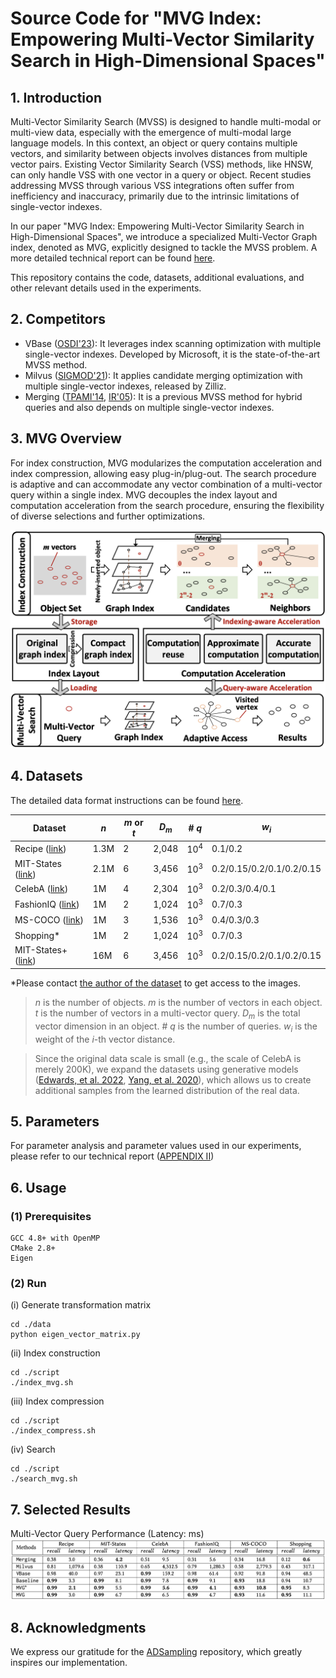 # Source Code for "MVG Index: Empowering Multi-Vector Similarity Search in High-Dimensional Spaces"

## 1. Introduction

Multi-Vector Similarity Search (MVSS) is designed to handle multi-modal or multi-view data, especially with the emergence of multi-modal large language models. In this context, an object or query contains multiple vectors, and similarity between objects involves distances from multiple vector pairs. Existing Vector Similarity Search (VSS) methods, like HNSW, can only handle VSS with one vector in a query or object. Recent studies addressing MVSS through various VSS integrations often suffer from inefficiency and inaccuracy, primarily due to the intrinsic limitations of single-vector indexes.

In our paper "MVG Index: Empowering Multi-Vector Similarity Search in High-Dimensional Spaces", we introduce a specialized Multi-Vector Graph index, denoted as MVG, explicitly designed to tackle the MVSS problem. A more detailed technical report can be found [here](https://github.com/ZJU-DAILY/MVG/blob/main/MVG_technical_report.pdf).

This repository contains the code, datasets, additional evaluations, and other relevant details used in the experiments.

## 2. Competitors

* VBase ([OSDI'23](https://www.usenix.org/conference/osdi23/presentation/zhang-qianxi)): It leverages index scanning optimization with multiple single-vector indexes. Developed by Microsoft, it is the state-of-the-art MVSS method.
* Milvus ([SIGMOD'21](https://dl.acm.org/doi/10.1145/3448016.3457550)): It applies candidate merging optimization with multiple single-vector indexes, released by Zilliz.
* Merging ([TPAMI'14](https://ieeexplore.ieee.org/document/6873347), [IR'05](https://link.springer.com/article/10.1007/s10791-005-6994-4)): It is a previous MVSS method for hybrid queries and also depends on multiple single-vector indexes.

## 3. MVG Overview

For index construction, MVG modularizes the computation acceleration and index compression, allowing easy plug-in/plug-out. The search procedure is adaptive and can accommodate any vector combination of a multi-vector query within a single index. MVG decouples the index layout and computation acceleration from the search procedure, ensuring the flexibility of diverse selections and further optimizations.

![mvg_overview](./figures/mvg-overview.png)

## 4. Datasets

The detailed data format instructions can be found [here](./data/README.md).

| Dataset                                                      | $n$ | $m$ or $t$   | $D_m$ | \# $q$          | $w_i$         |
| ------------------------------------------------------------ | ---------- | ---------- | ------- | ------------- | -------------- |
| Recipe ([link](https://github.com/Catoverflow/VBASE-artifacts))       | 1.3M          | 2 | 2,048  | $10^4$  | 0.1/0.2 |
| MIT-States ([link](http://web.mit.edu/phillipi/Public/states_and_transformations/index.html)) | 2.1M          | 6    | 3,456  |  $10^3$  | 0.2/0.15/0.2/0.1/0.2/0.15     |
| CelebA ([link](https://mmlab.ie.cuhk.edu.hk/projects/CelebA.html)) | 1M          | 4     | 2,304  | $10^3$   | 0.2/0.3/0.4/0.1     |
| FashionIQ ([link](https://github.com/XiaoxiaoGuo/fashion-iq)) | 1M          | 2  | 1,024  | $10^3$   | 0.7/0.3 |
| MS-COCO ([link](https://cocodataset.org/#home)) | 1M          | 3    | 1,536     | $10^3$   | 0.4/0.3/0.3 |
| Shopping*                                                    | 1M          | 2     | 1,024  | $10^3$   | 0.7/0.3     |
| MIT-States+ ([link](http://web.mit.edu/phillipi/Public/states_and_transformations/index.html))         | 16M          | 6  | 3,456   | $10^3$   | 0.2/0.15/0.2/0.1/0.2/0.15 |

*Please contact [the author of the dataset](https://sites.google.com/view/kenanemirak/home) to get access to the images.

> $n$ is the number of objects.
> $m$ is the number of vectors in each object.
> $t$ is the number of vectors in a multi-vector query.
> $D_m$ is the total vector dimension in an object.
> \# $q$ is the number of queries.
> $w_i$ is the weight of the $i$-th vector distance.

> Since the original data scale is small (e.g., the scale of CelebA is merely 200K), we expand the datasets using generative models ([Edwards, et al. 2022](https://aclanthology.org/2022.dash-1.8/), [Yang, et al. 2020](https://aclanthology.org/2020.findings-emnlp.90/)), which allows us to create additional samples from the learned distribution of the real data.

## 5. Parameters

For parameter analysis and parameter values used in our experiments, please refer to our technical report ([APPENDIX II](https://github.com/ZJU-DAILY/MVG/blob/main/MVG_technical_report.pdf))

## 6. Usage

### (1) Prerequisites

```shell
GCC 4.8+ with OpenMP
CMake 2.8+
Eigen
```

### (2) Run
(i) Generate transformation matrix
```shell
cd ./data
python eigen_vector_matrix.py
```

(ii) Index construction
```shell
cd ./script
./index_mvg.sh
```

(iii) Index compression
```shell
cd ./script
./index_compress.sh
```

(iv) Search
```shell
cd ./script
./search_mvg.sh
```

## 7. Selected Results

Multi-Vector Query Performance (Latency: ms)
![mvg_overview](./figures/mvg-performance.png)

## 8. Acknowledgments

We express our gratitude for the [ADSampling](https://github.com/gaoj0017/ADSampling) repository, which greatly inspires our implementation.